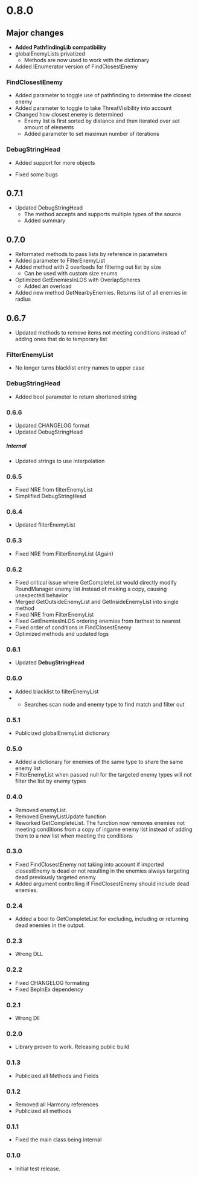 # 0.8.0

## Major changes
- **Added PathfindingLib compatibility**
- globalEnemyLists privatized
	- Methods are now used to work with the dictionary
- Added IEnumerator version of FindClosestEnemy

### FindClosestEnemy
- Added parameter to toggle use of pathfinding to determine the closest enemy
- Added parameter to toggle to take ThreatVisibility into account
- Changed how closest enemy is determined
	- Enemy list is first sorted by distance and then iterated over set amount of elements
	- Added parameter to set maximun number of iterations

### DebugStringHead
- Added support for more objects

- Fixed some bugs


## 0.7.1
- Updated DebugStringHead
	- The method accepts and supports multiple types of the source
	- Added summary

## 0.7.0
- Reformated methods to pass lists by reference in parameters
- Added parameter to FilterEnemyList
- Added method with 2 overloads for filtering out list by size
	- Can be used with custom size enums
- Optimized GetEnemiesInLOS with OverlapSpheres
	- Added an overload
- Added new method GetNearbyEnemies. Returns list of all enemies in radius

## 0.6.7
- Updated methods to remove items not meeting conditions instead of adding ones that do to temporary list

### FilterEnemyList
- No longer turns blacklist entry names to upper case

### DebugStringHead
- Added bool parameter to return shortened string

### 0.6.6
- Updated CHANGELOG format
- Updated DebugStringHead

##### Internal
- Updated strings to use interpolation

### 0.6.5
- Fixed NRE from filterEnemyList
- Simplified DebugStringHead

### 0.6.4 
- Updated fliterEnemyList

### 0.6.3 
- Fixed NRE from FilterEnemyList (Again)

### 0.6.2 
- Fixed critical issue where GetCompleteList would directly modify RoundManager enemy list instead of making a copy, causing unexpected behavior
- Merged GetOutsideEnemyList and GetInsideEnemyList into single method
- Fixed NRE from FilterEnemyList
- Fixed GetEnemiesInLOS ordering enemies from farthest to nearest
- Fixed order of conditions in FindClosestEnemy
- Optimized methods and updated logs

### 0.6.1 
- Updated __DebugStringHead__ 

### 0.6.0 
- Added blacklist to filterEnemyList
- - Searches scan node and enemy type to find match and filter out

### 0.5.1 
- Publicized globalEnemyList dictionary 

### 0.5.0 
- Added a dictionary for enemies of the same type to share the same enemy list 
- FilterEnemyList when passed null for the targeted enemy types will not filter the list by enemy types 

### 0.4.0 
- Removed enemyList. 
- Removed EnemyListUpdate function 
- Reworked GetCompleteList. The function now removes enemies not meeting conditions from a copy of ingame enemy list instead of adding them to a new list when meeting the conditions 

### 0.3.0 
- Fixed FindClosestEnemy not taking into account if imported closestEnemy is dead or not resulting in the enemies always targeting dead previously targeted enemy
- Added argument controlling if FindClosestEnemy should include dead enemies.

### 0.2.4 
- Added a bool to GetCompleteList for excluding, including or returning dead enemies in the output.

### 0.2.3 
- Wrong DLL

### 0.2.2 
- Fixed CHANGELOG formating
- Fixed BepInEx dependency

### 0.2.1
- Wrong Dll

### 0.2.0
- Library proven to work. Releasing public build

### 0.1.3
- Publicized all Methods and Fields

### 0.1.2
- Removed all Harmony references
- Publicized all methods

### 0.1.1
- Fixed the main class being internal

### 0.1.0
- Initial test release.